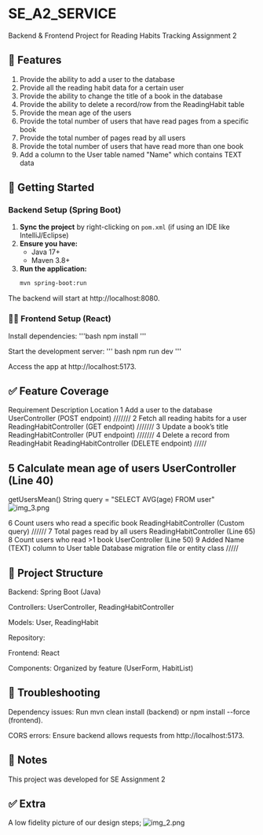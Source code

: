 # SE_A2_SERVICE
Backend & Frontend Project for Reading Habits Tracking Assignment 2

## 🤖 Features
1. Provide the ability to add a user to the database
2. Provide all the reading habit data for a certain user
3. Provide the ability to change the title of a book in the database
4. Provide the ability to delete a record/row from the ReadingHabit table
5. Provide the mean age of the users
6. Provide the total number of users that have read pages from a specific book
7. Provide the total number of pages read by all users
8. Provide the total number of users that have read more than one book
9. Add a column to the User table named "Name" which contains TEXT data

## 🚀 Getting Started
### Backend Setup (Spring Boot)
1. **Sync the project** by right-clicking on `pom.xml` (if using an IDE like IntelliJ/Eclipse)
2. **Ensure you have:**
    - Java 17+
    - Maven 3.8+
3. **Run the application:**
   ```bash
   mvn spring-boot:run
The backend will start at http://localhost:8080.

### 👩‍🎨 Frontend Setup (React)
Install dependencies:
'''bash
npm install
'''

Start the development server:
''' bash
npm run dev
'''

Access the app at http://localhost:5173.

## ✅ Feature Coverage 
Requirement	Description	Location
1	Add a user to the database	UserController (POST endpoint) ///////
2	Fetch all reading habits for a user	ReadingHabitController (GET endpoint) ///////
3	Update a book’s title	ReadingHabitController (PUT endpoint) ///////
4	Delete a record from ReadingHabit	ReadingHabitController (DELETE endpoint) /////
## 5	Calculate mean age of users	UserController (Line 40)
getUsersMean()
String query = "SELECT AVG(age) FROM user"
![img_3.png](img_3.png)

6	Count users who read a specific book	ReadingHabitController (Custom query) //////
7	Total pages read by all users ReadingHabitController (Line 65)
8	Count users who read >1 book	UserController (Line 50)
9	Added Name (TEXT) column to User table	Database migration file or entity class /////

## 📂 Project Structure
Backend: Spring Boot (Java)

Controllers: UserController, ReadingHabitController

Models: User, ReadingHabit

Repository: 

Frontend: React 

Components: Organized by feature (UserForm, HabitList)

## 🔧 Troubleshooting
Dependency issues: Run mvn clean install (backend) or npm install --force (frontend).

CORS errors: Ensure backend allows requests from http://localhost:5173.

## 📝 Notes
This project was developed for SE Assignment 2

## ✅ Extra
A low fidelity picture of our design steps;
![img_2.png](img_2.png)  


